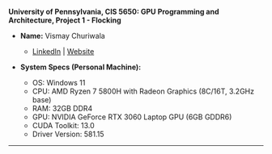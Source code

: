 **University of Pennsylvania, CIS 5650: GPU Programming and Architecture, Project 1 - Flocking**  

* **Name:** Vismay Churiwala  
  * [LinkedIn](https://www.linkedin.com/in/vismay-churiwala-8b0073190/) | [Website](https://vismaychuriwala.com/)

* **System Specs (Personal Machine):**  
  * OS: Windows 11  
  * CPU: AMD Ryzen 7 5800H with Radeon Graphics (8C/16T, 3.2GHz base)  
  * RAM: 32GB DDR4  
  * GPU: NVIDIA GeForce RTX 3060 Laptop GPU (6GB GDDR6)  
  * CUDA Toolkit: 13.0  
  * Driver Version: 581.15  

---
